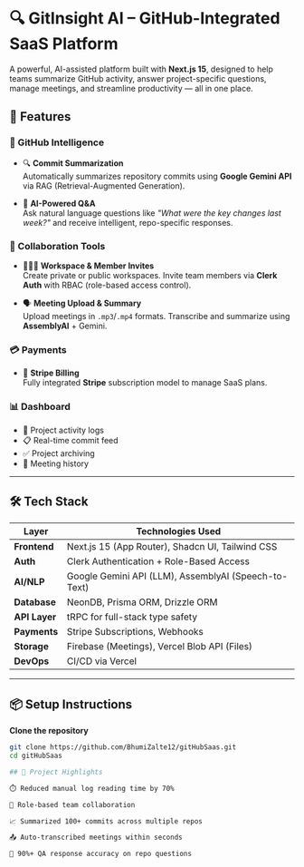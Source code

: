 # 🔍 GitInsight AI – GitHub-Integrated SaaS Platform

A powerful, AI-assisted platform built with **Next.js 15**, designed to help teams summarize GitHub activity, answer project-specific questions, manage meetings, and streamline productivity — all in one place.

## 🌟 Features

### 📌 GitHub Intelligence
- 🔍 **Commit Summarization**  
  Automatically summarizes repository commits using **Google Gemini API** via RAG (Retrieval-Augmented Generation).

- 💬 **AI-Powered Q&A**  
  Ask natural language questions like _"What were the key changes last week?"_ and receive intelligent, repo-specific responses.

### 👥 Collaboration Tools
- 🧑‍🤝‍🧑 **Workspace & Member Invites**  
  Create private or public workspaces. Invite team members via **Clerk Auth** with RBAC (role-based access control).

- 🗣️ **Meeting Upload & Summary**  
  Upload meetings in `.mp3`/`.mp4` formats. Transcribe and summarize using **AssemblyAI** + Gemini.

### 💳 Payments
- 🔁 **Stripe Billing**  
  Fully integrated **Stripe** subscription model to manage SaaS plans.

### 📊 Dashboard
- 📌 Project activity logs
- 📋 Real-time commit feed
- ✅ Project archiving
- 📂 Meeting history

---

## 🛠 Tech Stack

| Layer           | Technologies Used                                                             |
|----------------|--------------------------------------------------------------------------------|
| **Frontend**    | Next.js 15 (App Router), Shadcn UI, Tailwind CSS                              |
| **Auth**        | Clerk Authentication + Role-Based Access                                      |
| **AI/NLP**      | Google Gemini API (LLM), AssemblyAI (Speech-to-Text)                          |
| **Database**    | NeonDB, Prisma ORM, Drizzle ORM                                               |
| **API Layer**   | tRPC for full-stack type safety                                               |
| **Payments**    | Stripe Subscriptions, Webhooks                                                |
| **Storage**     | Firebase (Meetings), Vercel Blob API (Files)                                  |
| **DevOps**      | CI/CD via Vercel                                                              |

---

## 📦 Setup Instructions

 **Clone the repository**
   ```bash
   git clone https://github.com/BhumiZalte12/gitHubSaas.git
   cd gitHubSaas

## 🧠 Project Highlights

⏱️ Reduced manual log reading time by 70%

🔐 Role-based team collaboration

📈 Summarized 100+ commits across multiple repos

📤 Auto-transcribed meetings within seconds

💬 90%+ QA response accuracy on repo questions